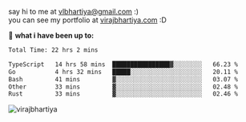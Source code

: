 say hi to me at [vlbhartiya@gmail.com](mailto:vlbhartiya@gmail.com) :)<br/>
you can see my portfolio at [virajbhartiya.com](https://virajbhartiya.com) :D<br/>


🚀 **what i have been up to:**

<!--START_SECTION:waka-->

```txt
Total Time: 22 hrs 2 mins

TypeScript   14 hrs 58 mins  ████████████████▓░░░░░░░░   66.23 %
Go           4 hrs 32 mins   █████░░░░░░░░░░░░░░░░░░░░   20.11 %
Bash         41 mins         ▓░░░░░░░░░░░░░░░░░░░░░░░░   03.07 %
Other        33 mins         ▓░░░░░░░░░░░░░░░░░░░░░░░░   02.48 %
Rust         33 mins         ▓░░░░░░░░░░░░░░░░░░░░░░░░   02.46 %
```

<!--END_SECTION:waka-->

<p align="left"> <img src="https://komarev.com/ghpvc/?username=virajbhartiya&color=blue" alt="virajbhartiya" /> </p>
